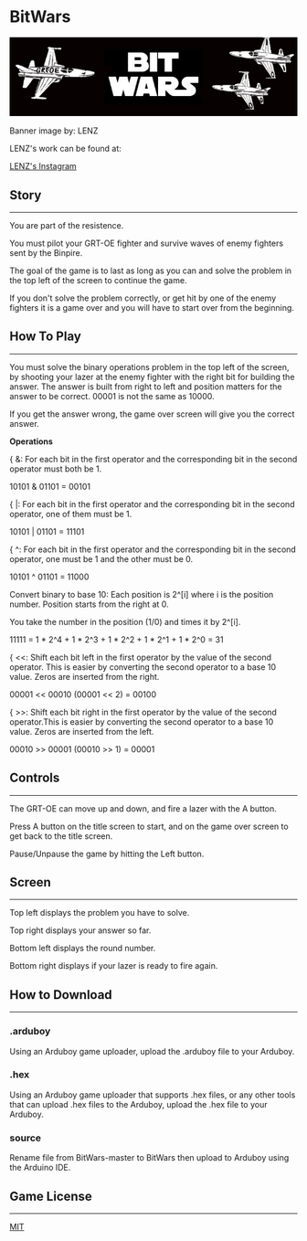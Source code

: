 # BitWars
![banner image](/images/banner.jpg)

Banner image by: LENZ

LENZ's work can be found at:

[LENZ's Instagram](https://www.instagram.com/lenzartz/)

## Story
---

You are part of the resistence.

You must pilot your GRT-OE fighter and survive waves of enemy fighters sent by the Binpire.

The goal of the game is to last as long as you can and solve the problem in the top left of the screen to continue the game.

If you don't solve the problem correctly, or get hit by one of the enemy fighters it is a game over and you will have to start over from the beginning.

## How To Play
___

You must solve the binary operations problem in the top left of the screen, by shooting your lazer at the enemy fighter with the right bit for building the answer.
The answer is built from right to left and position matters for the answer to be correct.
00001 is not the same as 10000.

If you get the answer wrong, the game over screen will give you the correct answer.

<b> Operations </b>

{ &: For each bit in the first operator and the corresponding bit in the second operator must both be 1.

10101 & 01101 = 00101

{ \|: For each bit in the first operator and the corresponding bit in the second operator, one of them must be 1.

10101 \| 01101 = 11101

{ ^: For each bit in the first operator and the corresponding bit in the second operator, one must be 1 and the other must be 0.

10101 ^ 01101 = 11000

Convert binary to base 10: Each position is 2^[i] where i is the position number. Position starts from the right at 0.

You take the number in the position (1/0) and times it by 2^[i].

11111 = 1 * 2^4 + 1 * 2^3 + 1 * 2^2 + 1 * 2^1 + 1 * 2^0 = 31

{ <<: Shift each bit left in the first operator by the value of the second operator. This is easier by converting the second operator to a base 10 value. Zeros are inserted from the right.

00001 << 00010 (00001 << 2) = 00100

{ >>: Shift each bit right in the first operator by the value of the second operator.This is easier by converting the second operator to a base 10 value. Zeros are inserted from the left.

00010 >> 00001 (00010 >> 1) = 00001

## Controls
---

The GRT-OE can move up and down, and fire a lazer with the A button.

Press A button on the title screen to start, and on the game over screen to get back to the title screen.

Pause/Unpause the game by hitting the Left button.

## Screen
---

Top left displays the problem you have to solve.

Top right displays your answer so far.

Bottom left displays the round number.

Bottom right displays if your lazer is ready to fire again.

## How to Download
---
### .arduboy
Using an Arduboy game uploader, upload the .arduboy file to your Arduboy.

### .hex
Using an Arduboy game uploader that supports .hex files, or any other tools that can upload .hex files to the Arduboy, upload the .hex file to your Arduboy.
 
### source
Rename file from BitWars-master to BitWars then upload to Arduboy using the Arduino IDE.

## Game License
---
[MIT](https://opensource.org/licenses/MIT)
